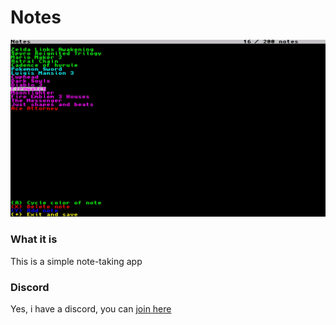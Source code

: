 # Notes

![Img](screenshot.jpg)

### What it is
This is a simple note-taking app

### Discord
Yes, i have a discord, you can [join here](https://discord.gg/aH9rsuP)